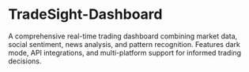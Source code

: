 # TradeSight-Dashboard
A comprehensive real-time trading dashboard combining market data, social sentiment, news analysis, and pattern recognition. Features dark mode, API integrations, and multi-platform support for informed trading decisions.
